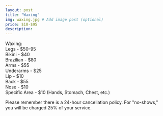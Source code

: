 ```yaml
---
layout: post
title: "Waxing"
img: waxing.jpg # Add image post (optional)
price: $10-$95
description:
---
```

Waxing:
<br>Legs - $50-95
<br>Bikini - $40
<br>Brazilian - $80
<br>Arms - $55
<br>Underarms - $25
<br>Lip - $10
<br>Back - $55
<br>Nose - $10
<br>Specific Area - $10 (Hands, Stomach, Chest, etc.)

Please remember there is a 24-hour cancellation policy. For "no-shows," you will be charged 25% of your service.
